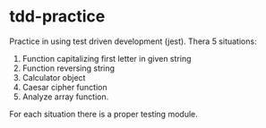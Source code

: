 # tdd-practice
Practice in using test driven development (jest).
Thera 5 situations: 
1. Function capitalizing first letter in given string
2. Function reversing string
3. Calculator object
4. Caesar cipher function
5. Analyze array function.

For each situation there is a proper testing module.
